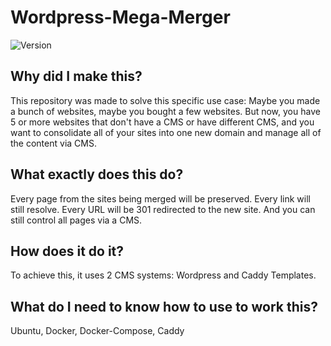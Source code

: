 # Wordpress-Mega-Merger

![Version](https://img.shields.io/github/v/release/ColoradoStark/Wordpress-Mega-Merger)

## Why did I make this?

This repository was made to solve this specific use case:  Maybe you made a bunch of websites, maybe you bought a few websites.  But now, you have 5 or more websites that don't have a CMS or have different CMS, and you want to consolidate all of your sites into one new domain and manage all of the content via CMS.

## What exactly does this do?

Every page from the sites being merged will be preserved. Every link will still resolve.  Every URL will be 301 redirected to the new site. And you can still control all pages via a CMS. 

## How does it do it?

To achieve this, it uses 2 CMS systems: Wordpress and Caddy Templates.

## What do I need to know how to use to work this?
Ubuntu, Docker, Docker-Compose, Caddy
